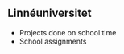 
<h2>Linnéuniversitet</h2>

<ul>
    <li>Projects done on school time</li>
    <li>School assignments</li>
</ul>

